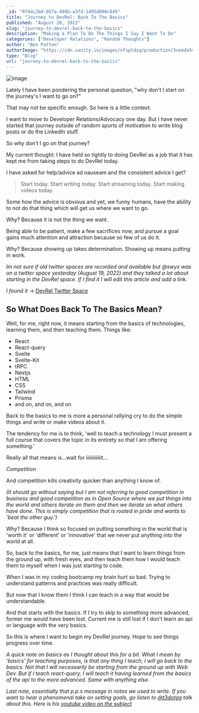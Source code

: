 ```yaml
---
_id: "074dc2bd-857a-498b-a3fd-1495d090c845"
title: "Journey to DevRel: Back To The Basics"
published: "August 20, 2022"
slug: "journey-to-devrel-back-to-the-basics"
description: "Making a Plan To Do The Things I Say I Want To Do"
categories: ["Developer Relations", "Random Thoughts"]
author: "Ben Patton"
authorImage: "https://cdn.sanity.io/images/nfspldzq/production/3ceeda54221c7c0614ecc51f955c7be39a1da34e-512x512.jpg"
type: "Blog"
url: "journey-to-devrel-back-to-the-basics"
---
```


![image](https://cdn.sanity.io/images/nfspldzq/production/3579e64600c5a958f566d08c4338ccaae5072c0b-1600x840.png?w=800)

Lately I have been pondering the personal question, "why don't I start on the journey's I want to go on?"

That may not be specific enough. So here is a little context.

I want to move to Developer Relations/Advocacy one day. But I have never started that journey outside of random spurts of motivation to write blog posts or do the LinkedIn stuff.

So why don't I go on that journey?

My current thought: I have held so tightly to doing DevRel as a job that it has kept me from taking steps to do DevRel today.

I have asked for help/advice ad nauseam and the consistent advice I get?

> Start today. Start writing today. Start streaming today. Start making videos today.

Some how the advice is obvious and yet, we funny humans, have the ability to not do that thing which will get us where we want to go.

Why? Because it is not the thing we want.

Being able to be patient, make a few sacrifices now, and pursue a goal gains much attention and attraction because so few of us do it.

Why? Because showing up takes determination. Showing up means putting in work.

_Im not sure if old twitter spaces are recorded and available but @swyx was on a twitter space yesterday (August 19, 2022) and they talked a lot about starting in the DevRel space. If I find it I will edit this article and add a link._

_I found it_ -> [DevRel Twitter Space](https://twitter.com/Chau_codes/status/1560749221447286784)

## So What Does Back To The Basics Mean?

Well, for me, right now, it means starting from the basics of technologies, learning them, and then teaching them. Things like:

- React
- React-query
- Svelte
- Svelte-Kit
- tRPC
- Nextjs
- HTML
- CSS
- Tailwind
- Prisma
- and on, and on, and on

Back to the basics to me is more a personal rallying cry to do the simple things and write or make videos about it.

The tendency for me is to think, 'well to teach a technology I must present a full course that covers the topic in its entirety so that I am offering something.'

Really all that means is...wait for iiiiiiiiiiiit...

_Competition_

And competition kills creativity quicker than anything I know of.

_(It should go without saying but I am not referring to good competition in business and good competition as in Open Source where we put things into the world and others iterate on them and then we iterate on what others have done. This is simply competition that is rooted in pride and wants to 'beat the other guy.')_

Why? Because I think so focused on putting something in the world that is 'worth it' or 'different' or 'innovative' that we never put anything into the world at all.

So, back to the basics, for me, just means that I want to learn things from the ground up, with fresh eyes, and then teach them how I would teach them to myself when I was just starting to code.

When I was in my coding bootcamp my brain hurt so bad. Trying to understand patterns and practices was really difficult.

But now that I know them I think I can teach in a way that would be understandable.

And that starts with the basics. If I try to skip to something more advanced, former me would have been lost. Current me is still lost if I don't learn an api or language with the very basics.

So this is where I want to begin my DevRel journey. Hope to see things progress over time.

_A quick note on basics as I thought about this for a bit. What I mean by 'basics' for teaching purposes, is that any thing I teach, I will go back to the basics. Not that I will necessarily be starting from the ground up with Web Dev. But if I teach react-query, I will teach it having learned from the basics of the api to the more advanced. Same with anything else._

_Last note, essentially that p.p.s message in notes we used to write. If you want to hear a phenomenal take on setting goals, go listen to [@t3dotgg](https://twitter.com/t3dotgg) talk about this. Here is his [youtube video on the subject](https://www.youtube.com/watch?v=rzwaaWH0ksk)_
